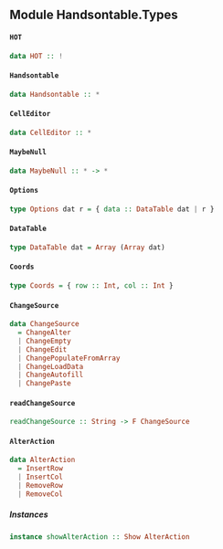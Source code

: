 ## Module Handsontable.Types

#### `HOT`

``` purescript
data HOT :: !
```

#### `Handsontable`

``` purescript
data Handsontable :: *
```

#### `CellEditor`

``` purescript
data CellEditor :: *
```

#### `MaybeNull`

``` purescript
data MaybeNull :: * -> *
```

#### `Options`

``` purescript
type Options dat r = { data :: DataTable dat | r }
```

#### `DataTable`

``` purescript
type DataTable dat = Array (Array dat)
```

#### `Coords`

``` purescript
type Coords = { row :: Int, col :: Int }
```

#### `ChangeSource`

``` purescript
data ChangeSource
  = ChangeAlter
  | ChangeEmpty
  | ChangeEdit
  | ChangePopulateFromArray
  | ChangeLoadData
  | ChangeAutofill
  | ChangePaste
```

#### `readChangeSource`

``` purescript
readChangeSource :: String -> F ChangeSource
```

#### `AlterAction`

``` purescript
data AlterAction
  = InsertRow
  | InsertCol
  | RemoveRow
  | RemoveCol
```

##### Instances
``` purescript
instance showAlterAction :: Show AlterAction
```


